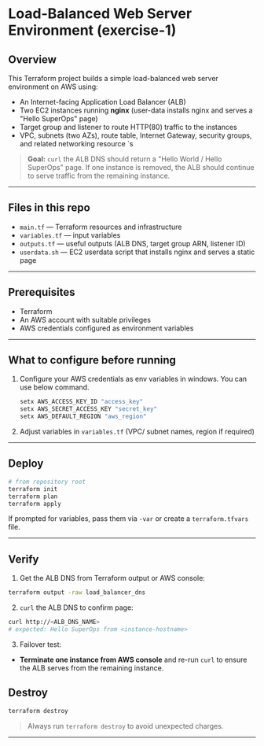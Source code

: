 # Load-Balanced Web Server Environment (exercise-1)

## Overview

This Terraform project builds a simple load-balanced web server environment on AWS using:

* An Internet-facing Application Load Balancer (ALB)
* Two EC2 instances running **nginx** (user-data installs nginx and serves a "Hello SuperOps" page)
* Target group and listener to route HTTP(80) traffic to the instances
* VPC, subnets (two AZs), route table, Internet Gateway, security groups, and related networking resource `s

> **Goal:** `curl` the ALB DNS should return a "Hello World / Hello SuperOps" page. If one instance is removed, the ALB should continue to serve traffic from the remaining instance.

---

## Files in this repo

* `main.tf` — Terraform resources and infrastructure
* `variables.tf` — input variables
* `outputs.tf` — useful outputs (ALB DNS, target group ARN, listener ID)
* `userdata.sh` — EC2 userdata script that installs nginx and serves a static page

---

## Prerequisites

* Terraform
* An AWS account with suitable privileges
* AWS credentials configured as environment variables

---

## What to configure before running

1. Configure your AWS credentials as env variables in windows. You can use below command.

    ```bash
    setx AWS_ACCESS_KEY_ID "access_key"
    setx AWS_SECRET_ACCESS_KEY "secret_key"
    setx AWS_DEFAULT_REGION "aws_region"
    ```

2. Adjust variables in `variables.tf` (VPC/ subnet names, region if required)

---

## Deploy

```bash
# from repository root
terraform init
terraform plan
terraform apply
```

If prompted for variables, pass them via `-var` or create a `terraform.tfvars` file.

---

## Verify

1. Get the ALB DNS from Terraform output or AWS console:

```bash
terraform output -raw load_balancer_dns
```

2. `curl` the ALB DNS to confirm page:

```bash
curl http://<ALB_DNS_NAME>
# expected: Hello SuperOps from <instance-hostname>
```

3. Failover test:

* **Terminate one instance from AWS console** and re-run `curl` to ensure the ALB serves from the remaining instance.


## Destroy

```bash
terraform destroy
```

> Always run `terraform destroy` to avoid unexpected charges.

---